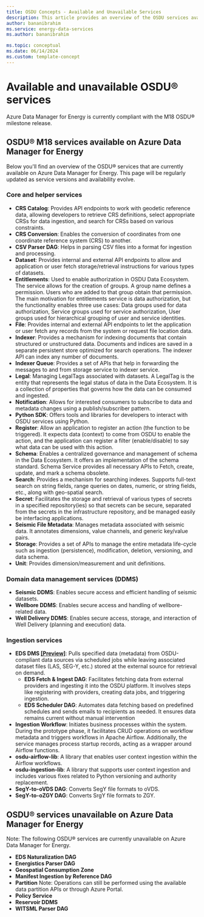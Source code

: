 ```yaml
---
title: OSDU Concepts - Available and Unavailable Services
description: This article provides an overview of the OSDU services available on Azure Data Manager for Energy and the OSDU services that are exclusively available in the community version.
author: bananibrahim
ms.service: energy-data-services
ms.author: bananibrahim

ms.topic: conceptual
ms.date: 06/14/2024
ms.custom: template-concept
---
```


# Available and unavailable OSDU&reg; services
Azure Data Manager for Energy is currently compliant with the M18 OSDU® milestone release. 
## OSDU&reg; M18 services available on Azure Data Manager for Energy 
Below you'll find an overview of the OSDU&reg; services that are currently available on Azure Data Manager for Energy. This page will be regularly updated as service versions and availability evolve. 
### Core and helper services
- **CRS Catalog**: Provides API endpoints to work with geodetic reference data, allowing developers to retrieve CRS definitions, select appropriate CRSs for data ingestion, and search for CRSs based on various constraints. 
- **CRS Conversion**: Enables the conversion of coordinates from one coordinate reference system (CRS) to another.
- **CSV Parser DAG**: Helps in parsing CSV files into a format for ingestion and processing. 
- **Dataset**: Provides internal and external API endpoints to allow and application or user fetch storage/retrieval instructions for various types of datasets.
- **Entitlements**: Used to enable authorization in OSDU Data Ecosystem. The service allows for the creation of groups. A group name defines a permission. Users who are added to that group obtain that permission. The main motivation for entitlements service is data authorization, but the functionality enables three use cases: Data groups used for data authorization, Service groups used for service authorization, User groups used for hierarchical grouping of user and service identities.
- **File**: Provides internal and external API endpoints to let the application or user fetch any records from the system or request file location data. 
- **Indexer**: Provides a mechanism for indexing documents that contain structured or unstructured data. Documents and indices are saved in a separate persistent store optimized for search operations. The indexer API can index any number of documents.
- **Indexer Queue**: Provides a set of APIs that help in forwarding the messages to and from storage service to indexer service.
- **Legal**: Managing LegalTags associated with datasets. A LegalTag is the entity that represents the legal status of data in the Data Ecosystem. It is a collection of properties that governs how the data can be consumed and ingested.
- **Notification**: Allows for interested consumers to subscribe to data and metadata changes using a publish/subscriber pattern.
- **Python SDK**: Offers tools and libraries for developers to interact with OSDU services using Python.
- **Register**: Allow an application to register an action (the function to be triggered). It expects data (context) to come from OSDU to enable the action, and the application can register a filter (enable/disable) to say what data can be used with this action.
- **Schema**: Enables a centralized governance and management of schema in the Data Ecosystem. It offers an implementation of the schema standard. Schema Service provides all necessary APIs to Fetch, create, update, and mark a schema obsolete.
- **Search**: Provides a mechanism for searching indexes. Supports full-text search on string fields, range queries on dates, numeric, or string fields, etc., along with geo-spatial search.
- **Secret**: Facilitates the storage and retrieval of various types of secrets in a specified repository(ies) so that secrets can be secure, separated from the secrets in the infrastructure repository, and be managed easily be interfacing applications.
- **Seismic File Metadata**: Manages metadata associated with seismic data. It annotates dimensions, value channels, and generic key/value pairs.
- **Storage**: Provides a set of APIs to manage the entire metadata life-cycle such as ingestion (persistence), modification, deletion, versioning, and data schema.
- **Unit**: Provides dimension/measurement and unit definitions.

### Domain data management services (DDMS)
- **Seismic DDMS**: Enables secure access and efficient handling of seismic datasets.
- **Wellbore DDMS**: Enables secure access and handling of wellbore-related data.
- **Well Delivery DDMS**: Enables secure access, storage, and interaction of Well Delivery (planning and execution) data.

### Ingestion services
- **EDS DMS [[Preview]](how-to-enable-external-data-sources.md)**: Pulls specified data (metadata) from OSDU-compliant data sources via scheduled jobs while leaving associated dataset files (LAS, SEG-Y, etc.) stored at the external source for retrieval on demand.
  - **EDS Fetch & Ingest DAG**: Facilitates fetching data from external providers and ingesting it into the OSDU platform. It involves steps like registering with providers, creating data jobs, and triggering ingestion.
  - **EDS Scheduler DAG**: Automates data fetching based on predefined schedules and sends emails to recipients as needed. It ensures data remains current without manual intervention
-  **Ingestion Workflow**: Initiates business processes within the system. During the prototype phase, it facilitates CRUD operations on workflow metadata and triggers workflows in Apache Airflow. Additionally, the service manages process startup records, acting as a wrapper around Airflow functions.
- **osdu-airflow-lib**: A library that enables user context ingestion within the Airflow workflows.
- **osdu-ingestion-lib**: A library that supports user context ingestion and includes various fixes related to Python versioning and authority replacement.
- **SegY-to-oVDS DAG**: Converts SegY file formats to oVDS.
- **SegY-to-oZGY DAG**: Converts SrgY file formats to ZGY.

## OSDU&reg; services unavailable on Azure Data Manager for Energy
Note: The following OSDU&reg; services are currently unavailable on Azure Data Manager for Energy.
- **EDS Naturalization DAG**
- **Energistics Parser DAG**
- **Geospatial Consumption Zone**
- **Manifest Ingestion by Reference DAG**
- **Partition** Note: Operations can still be performed using the available data partition APIs or through Azure Portal.
- **Policy Service**
- **Reservoir DDMS**
- **WITSML Parser DAG**
